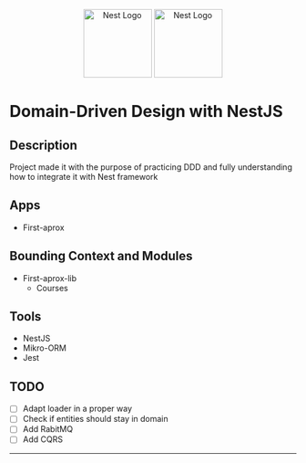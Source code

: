 <p align="center">
  <a href="http://nestjs.com/" target="blank"><img src="https://nestjs.com/img/logo-small.svg" width="120" alt="Nest Logo" /></a>
  <a href="http://nestjs.com/" target="blank"><img src="https://pluralsight2.imgix.net/paths/images/domain-driven-design-6d10f953a0.png" width="120" alt="Nest Logo" /></a>
</p>

# Domain-Driven Design with NestJS

## Description

Project made it with the purpose of practicing DDD and fully understanding how to integrate it with Nest framework

## Apps

- First-aprox

## Bounding Context and Modules

- First-aprox-lib
    - Courses

## Tools

- NestJS
- Mikro-ORM
- Jest

## TODO

- [ ]  Adapt loader in a proper way
- [ ]  Check if entities should stay in domain
- [ ]  Add RabitMQ
- [ ]  Add CQRS

---